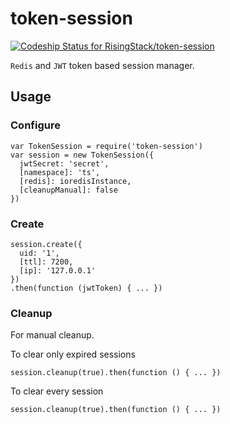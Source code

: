 # token-session
[ ![Codeship Status for RisingStack/token-session](https://codeship.com/projects/f14d16b0-44c7-0133-4946-4686174fbfc9/status?branch=master)](https://codeship.com/projects/104466)  

`Redis` and `JWT` token based session manager.

## Usage

### Configure

```
var TokenSession = require('token-session')
var session = new TokenSession({
  jwtSecret: 'secret',
  [namespace]: 'ts',
  [redis]: ioredisInstance,
  [cleanupManual]: false
})

```

### Create

```
session.create({
  uid: '1',
  [ttl]: 7200,
  [ip]: '127.0.0.1'
})
.then(function (jwtToken) { ... })
```

### Cleanup

For manual cleanup.

To clear only expired sessions
```
session.cleanup(true).then(function () { ... })
```

To clear every session
```
session.cleanup(true).then(function () { ... })
```
